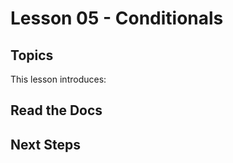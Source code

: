 # Lesson 05 - Conditionals

## Topics

This lesson introduces:

<!-- TODO: Topics -->

## Read the Docs

<!-- TODO: Read the docs -->

## Next Steps

<!-- TODO: Next Steps -->